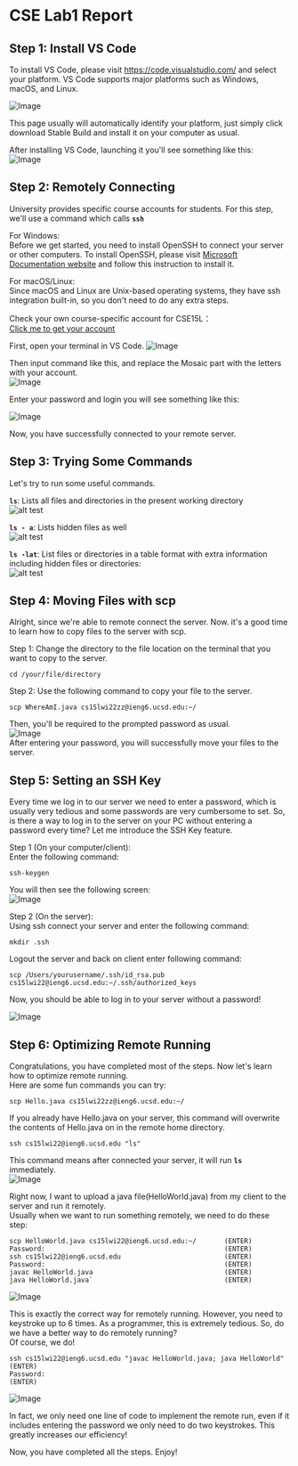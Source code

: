 # CSE Lab1 Report

## <strong>Step 1: Install VS Code</strong><br/>
  To install VS Code, please visit https://code.visualstudio.com/ and select your platform. VS Code supports major platforms such as Windows, macOS, and Linux.  
  
![Image](images/Snipaste_2022-01-13_02-02-07.png)  

This page usually will automatically identify your platform, just simply click download Stable Build and install it on your computer as usual.  

After installing VS Code, launching it you'll see something like this:  
![Image](images/vscode.png)  

  

## <strong>Step 2: Remotely Connecting</strong><br/>
University provides specific course accounts for students. For this step, we'll use a command which calls <strong>`ssh`</strong>  

For Windows:  
Before we get started, you need to install OpenSSH to connect your server or other computers. To install OpenSSH, please visit [Microsoft Documentation website](https://docs.microsoft.com/en-us/windows-server/administration/openssh/openssh_install_firstuse) and follow this instruction to install it.  
  
  For macOS/Linux:  
  Since macOS and Linux are Unix-based operating systems, they have ssh integration built-in, so you don't need to do any extra steps. 
  
  Check your own course-specific account for CSE15L：  
  [Click me to get your account](https://sdacs.ucsd.edu/~icc/index.php)  

  First, open your terminal in VS Code.
  ![Image](images/Snipaste_2022-01-13_02-39-09.png)   

  Then input command like this, and replace the Mosaic part with the letters with your account.   
  ![Image](images/Snipaste_2022-01-13_02-42-39.png)  
   
    

  Enter your password and login you will see something like this:  
    
  ![Image](images/Snipaste_2022-01-13_03-06-18.png)  

  Now, you have successfully connected to your remote server.  
    
## <strong>Step 3: Trying Some Commands</strong><br/>  
Let's try to run some useful commands.  

<strong>`ls`</strong>: Lists all files and directories in the present working directory  
![alt test](images/ls.png)  
  
<strong>`ls - a`</strong>: Lists hidden files as well  
![alt test](images/ls-a.png)  
  

<strong>`ls -lat`</strong>: List files or directories in a table format with extra information including hidden files or directories:  
![alt test](images/ls-lat.png)  
## <strong>Step 4: Moving Files with scp</strong><br/>  
Alright, since we're able to remote connect the server. Now. it's a good time to learn how to copy files to the server with scp.  

Step 1: Change the directory to the file location on the terminal that you want to copy to the server.  

```
cd /your/file/directory 
``` 

Step 2: Use the following command to copy your file to the server.  

```
scp WhereAmI.java cs15lwi22zz@ieng6.ucsd.edu:~/
```  

Then, you'll be required to the prompted password as usual.  
![Image](images/remote.png)  
After entering your password, you will successfully move your files to the server.  
## <strong>Step 5: Setting an SSH Key</strong><br/>  
Every time we log in to our server we need to enter a password, which is usually very tedious and some passwords are very cumbersome to set. So, is there a way to log in to the server on your PC without entering a password every time? Let me introduce the SSH Key feature.  

Step 1 (On your computer/client):  
Enter the following command:  
```
ssh-keygen
```  
You will then see the following screen:  
![Image](images/ssh-key.png)  

Step 2 (On the server):  
Using ssh connect your server and enter the following command:  

```
mkdir .ssh
```  
  
Logout the server and back on client enter following command:  

```
scp /Users/yourusername/.ssh/id_rsa.pub cs15lwi22@ieng6.ucsd.edu:~/.ssh/authorized_keys
```  

  Now, you should be able to log in to your server without a password!  
  
  ![Image](images/key.png)  

## <strong>Step 6: Optimizing Remote Running</strong><br/>  
Congratulations, you have completed most of the steps. Now let's learn how to optimize remote running.  
Here are some fun commands you can try:  

```
scp Hello.java cs15lwi22zz@ieng6.ucsd.edu:~/  
```
If you already have Hello.java on your server, this command will overwrite the contents of Hello.java on in the remote home directory.  

```
ssh cs15lwi22@ieng6.ucsd.edu "ls"
```  
This command means after connected your server, it will run <strong>`ls`</strong> immediately.  
![Image](images/ssh-ls.png)  
 

Right now, I want to upload a java file(HelloWorld.java) from my client to the server and run it remotely.  
Usually when we want to run something remotely, we need to do these step:  
```
scp HelloWorld.java cs15lwi22@ieng6.ucsd.edu:~/       (ENTER)   
Password:                                             (ENTER)  
ssh cs15lwi22@ieng6.ucsd.edu                          (ENTER)  
Password:                                             (ENTER)  
javac HelloWorld.java                                 (ENTER)  
java HelloWorld.java`                                 (ENTER)  
```

![Image](images/remotelyrunning1.png)  

This is exactly the correct way for remotely running. However, you need to keystroke up to 6 times.  As a programmer, this is extremely tedious. So, do we have a better way to do remotely running?  
Of course, we do! 

```
ssh cs15lwi22@ieng6.ucsd.edu "javac HelloWorld.java; java HelloWorld"   (ENTER)  
Password:                                                               (ENTER) 
```
![Image](images/remotelyrunning2.png)  

In fact, we only need one line of code to implement the remote run, even if it includes entering the password we only need to do two keystrokes. This greatly increases our efficiency!  

Now, you have completed all the steps. Enjoy!